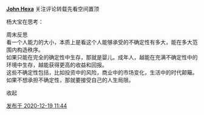 [**John Hexa**](https://www.zhihu.com/people/mcbig)
关注评论转载先看空间置顶
>>
杨大宝在思考：
>>
周末反思  
看一个人能力的大小，本质上是看这个人能够承受的不确定性有多大，能在多大范围内构造秩序。  
如果只能在完全的确定性中生存，那就是婴儿。成年人，越能在充满不确定性中的环境中生存，越能获得更高的收益和回报。  
这些不确定性包括，比如投资中的风险，商业中的市场变化，生活中的时代颠簸。  
如果不想承担不确定性，那就要接受自己的人生局限。
>>
收起​

[发布于 2020-12-19 11:44](https://www.zhihu.com/pin/1323594251998302208)